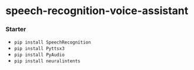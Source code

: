 # speech-recognition-voice-assistant

### Starter
  - `pip install SpeechRecognition`
  - `pip install Pyttsx3`
  - `pip install PyAudio`
  - `pip install neuralintents`
